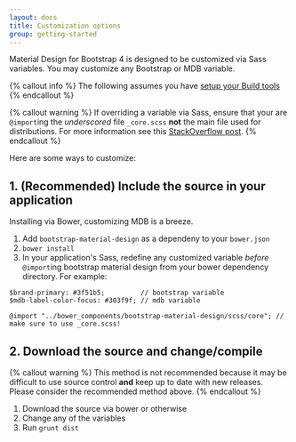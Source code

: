 ```yaml
---
layout: docs
title: Customization options
group: getting-started
---
```


Material Design for Bootstrap 4 is designed to be customized via Sass variables. You may customize any Bootstrap or MDB variable. 

{% callout info %}
The following assumes you have [setup your Build tools](../build-tools)
{% endcallout %}

{% callout warning %}
If overriding a variable via Sass, ensure that your are `@import`ing the _underscored_ file `_core.scss` **not** the main file used for distributions.  For more information see this [StackOverflow post](http://stackoverflow.com/a/25191403/2363935). 
{% endcallout %}

Here are some ways to customize:

## 1. (Recommended) Include the source in your application

Installing via Bower, customizing MDB is a breeze.  
 
1. Add `bootstrap-material-design` as a dependeny to your `bower.json`
1. `bower install`
1. In your application's Sass, redefine any customized variable _before_ `@import`ing bootstrap material design from your bower dependency directory.  For example:

~~~~~~~~
$brand-primary: #3f51b5;         // bootstrap variable
$mdb-label-color-focus: #303f9f; // mdb variable

@import "../bower_components/bootstrap-material-design/scss/core"; // make sure to use _core.scss!
~~~~~~~~


## 2. Download the source and change/compile

{% callout warning %}
This method is not recommended because it may be difficult to use source control **and** keep up to date with new releases.  Please consider the recommended method above. 
{% endcallout %}

1. Download the source via bower or otherwise
2. Change any of the variables
3. Run `grunt dist`

